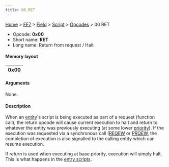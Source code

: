 ```yaml
---
title: 00_RET
---
```


[Home](../../../../index.md) > [FF7](../../../../FF7.md) > [Field](../../../Field.md) > [Script](../../Script.md) > [Opcodes](../Opcodes.md) > 00 RET

-   Opcode: **0x00**
-   Short name: **RET**
-   Long name: Return from request / Halt

#### Memory layout

| 0x00 |
|------|

#### Arguments

None.

#### Description

When an [entity](FF7/Field/Script/Entity "wikilink")'s script is being executed as part of a request (function call), the return opcode will cause current execution to halt and return to whatever the entity was previously executing (at some lower [priority](FF7/Field/Script/Priorities "wikilink")). If the execution was requested via a synchronous call ([REQEW](FF7/Field/Script/Opcodes/03_REQEW "wikilink") or [PRQEW](06_PRQEW.md), the completion of execution is also signalled to the calling entity which can resume execution.

If *return* is used when executing at base priority, execution will simply halt. This is what happens in the [entry scripts](../../Scripts/Entry_script.md).
